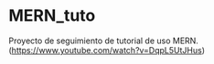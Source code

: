 # MERN_tuto
Proyecto de seguimiento de tutorial de uso MERN. (https://www.youtube.com/watch?v=DqpL5UtJHus)
